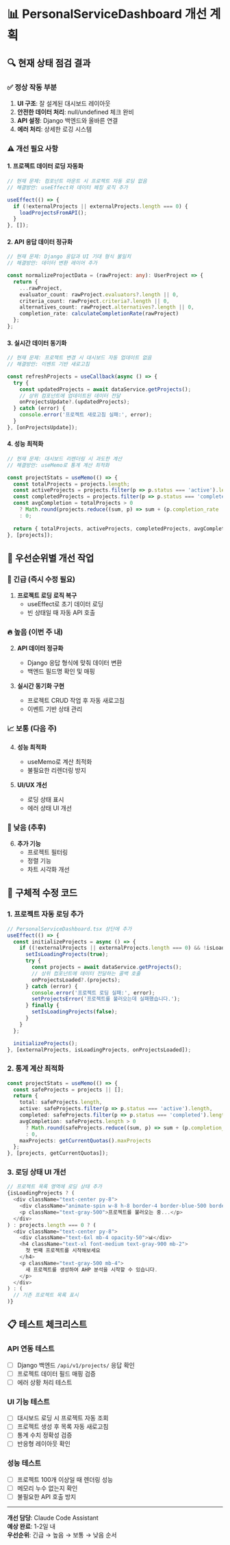 # 📊 PersonalServiceDashboard 개선 계획

## 🔍 현재 상태 점검 결과

### ✅ 정상 작동 부분
1. **UI 구조**: 잘 설계된 대시보드 레이아웃
2. **안전한 데이터 처리**: null/undefined 체크 완비
3. **API 설정**: Django 백엔드와 올바른 연결
4. **에러 처리**: 상세한 로깅 시스템

### ⚠️ 개선 필요 사항

#### 1. **프로젝트 데이터 로딩 자동화**
```typescript
// 현재 문제: 컴포넌트 마운트 시 프로젝트 자동 로딩 없음
// 해결방안: useEffect와 데이터 페칭 로직 추가

useEffect(() => {
  if (!externalProjects || externalProjects.length === 0) {
    loadProjectsFromAPI();
  }
}, []);
```

#### 2. **API 응답 데이터 정규화**
```typescript
// 현재 문제: Django 응답과 UI 기대 형식 불일치
// 해결방안: 데이터 변환 레이어 추가

const normalizeProjectData = (rawProject: any): UserProject => {
  return {
    ...rawProject,
    evaluator_count: rawProject.evaluators?.length || 0,
    criteria_count: rawProject.criteria?.length || 0,
    alternatives_count: rawProject.alternatives?.length || 0,
    completion_rate: calculateCompletionRate(rawProject)
  };
};
```

#### 3. **실시간 데이터 동기화**
```typescript
// 현재 문제: 프로젝트 변경 시 대시보드 자동 업데이트 없음
// 해결방안: 이벤트 기반 새로고침

const refreshProjects = useCallback(async () => {
  try {
    const updatedProjects = await dataService.getProjects();
    // 상위 컴포넌트에 업데이트된 데이터 전달
    onProjectsUpdate?.(updatedProjects);
  } catch (error) {
    console.error('프로젝트 새로고침 실패:', error);
  }
}, [onProjectsUpdate]);
```

#### 4. **성능 최적화**
```typescript
// 현재 문제: 대시보드 리렌더링 시 과도한 계산
// 해결방안: useMemo로 통계 계산 최적화

const projectStats = useMemo(() => {
  const totalProjects = projects.length;
  const activeProjects = projects.filter(p => p.status === 'active').length;
  const completedProjects = projects.filter(p => p.status === 'completed').length;
  const avgCompletion = totalProjects > 0 
    ? Math.round(projects.reduce((sum, p) => sum + (p.completion_rate || 0), 0) / totalProjects)
    : 0;
  
  return { totalProjects, activeProjects, completedProjects, avgCompletion };
}, [projects]);
```

## 🎯 우선순위별 개선 작업

### 🚨 긴급 (즉시 수정 필요)
1. **프로젝트 로딩 로직 복구**
   - useEffect로 초기 데이터 로딩
   - 빈 상태일 때 자동 API 호출

### 🔥 높음 (이번 주 내)
2. **API 데이터 정규화**
   - Django 응답 형식에 맞춰 데이터 변환
   - 백엔드 필드명 확인 및 매핑

3. **실시간 동기화 구현**
   - 프로젝트 CRUD 작업 후 자동 새로고침
   - 이벤트 기반 상태 관리

### 📈 보통 (다음 주)
4. **성능 최적화**
   - useMemo로 계산 최적화
   - 불필요한 리렌더링 방지

5. **UI/UX 개선**
   - 로딩 상태 표시
   - 에러 상태 UI 개선

### 🎨 낮음 (추후)
6. **추가 기능**
   - 프로젝트 필터링
   - 정렬 기능
   - 차트 시각화 개선

## 🔧 구체적 수정 코드

### 1. 프로젝트 자동 로딩 추가
```typescript
// PersonalServiceDashboard.tsx 상단에 추가
useEffect(() => {
  const initializeProjects = async () => {
    if ((!externalProjects || externalProjects.length === 0) && !isLoadingProjects) {
      setIsLoadingProjects(true);
      try {
        const projects = await dataService.getProjects();
        // 상위 컴포넌트에 데이터 전달하는 콜백 호출
        onProjectsLoaded?.(projects);
      } catch (error) {
        console.error('프로젝트 로딩 실패:', error);
        setProjectsError('프로젝트를 불러오는데 실패했습니다.');
      } finally {
        setIsLoadingProjects(false);
      }
    }
  };

  initializeProjects();
}, [externalProjects, isLoadingProjects, onProjectsLoaded]);
```

### 2. 통계 계산 최적화
```typescript
const projectStats = useMemo(() => {
  const safeProjects = projects || [];
  return {
    total: safeProjects.length,
    active: safeProjects.filter(p => p.status === 'active').length,
    completed: safeProjects.filter(p => p.status === 'completed').length,
    avgCompletion: safeProjects.length > 0 
      ? Math.round(safeProjects.reduce((sum, p) => sum + (p.completion_rate || 0), 0) / safeProjects.length)
      : 0,
    maxProjects: getCurrentQuotas().maxProjects
  };
}, [projects, getCurrentQuotas]);
```

### 3. 로딩 상태 UI 개선
```typescript
// 프로젝트 목록 영역에 로딩 상태 추가
{isLoadingProjects ? (
  <div className="text-center py-8">
    <div className="animate-spin w-8 h-8 border-4 border-blue-500 border-t-transparent rounded-full mx-auto mb-4"></div>
    <p className="text-gray-500">프로젝트를 불러오는 중...</p>
  </div>
) : projects.length === 0 ? (
  <div className="text-center py-8">
    <div className="text-6xl mb-4 opacity-50">📊</div>
    <h4 className="text-xl font-medium text-gray-900 mb-2">
      첫 번째 프로젝트를 시작해보세요
    </h4>
    <p className="text-gray-500 mb-4">
      새 프로젝트를 생성하여 AHP 분석을 시작할 수 있습니다.
    </p>
  </div>
) : (
  // 기존 프로젝트 목록 표시
)}
```

## 📋 테스트 체크리스트

### API 연동 테스트
- [ ] Django 백엔드 `/api/v1/projects/` 응답 확인
- [ ] 프로젝트 데이터 필드 매핑 검증
- [ ] 에러 상황 처리 테스트

### UI 기능 테스트  
- [ ] 대시보드 로딩 시 프로젝트 자동 조회
- [ ] 프로젝트 생성 후 목록 자동 새로고침
- [ ] 통계 수치 정확성 검증
- [ ] 반응형 레이아웃 확인

### 성능 테스트
- [ ] 프로젝트 100개 이상일 때 렌더링 성능
- [ ] 메모리 누수 없는지 확인
- [ ] 불필요한 API 호출 방지

---

**개선 담당**: Claude Code Assistant  
**예상 완료**: 1-2일 내  
**우선순위**: 긴급 → 높음 → 보통 → 낮음 순서